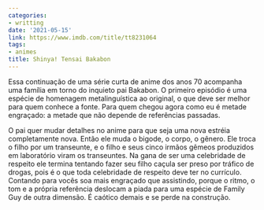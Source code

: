 ```yaml
---
categories:
- writting
date: '2021-05-15'
link: https://www.imdb.com/title/tt8231064
tags:
- animes
title: Shinya! Tensai Bakabon
---
```


Essa continuação de uma série curta de anime dos anos 70 acompanha uma família em torno do inquieto pai Bakabon. O primeiro episódio é uma espécie de homenagem metalinguística ao original, o que deve ser melhor para quem conhece a fonte. Para quem chegou agora como eu é metade engraçado: a metade que não depende de referências passadas.

O pai quer mudar detalhes no anime para que seja uma nova estréia completamente nova. Então ele muda o bigode, o corpo, o gênero. Ele troca o filho por um transeunte, e o filho e seus cinco irmãos gêmeos produzidos em laboratório viram os transeuntes. Na gana de ser uma celebridade de respeito ele termina tentando fazer seu filho caçula ser preso por tráfico de drogas, pois é o que toda celebridade de respeito deve ter no currículo. Contando para vocês soa mais engraçado que assistindo, porque o ritmo, o tom e a própria referência deslocam a piada para uma espécie de Family Guy de outra dimensão. É caótico demais e se perde na construção.